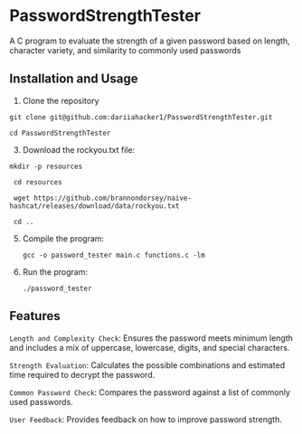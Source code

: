 # PasswordStrengthTester
A C program to evaluate the strength of a given password based on length, character variety, and similarity to commonly used passwords


## Installation and Usage

1. Clone the repository

`` git clone git@github.com:dariiahacker1/PasswordStrengthTester.git ``

``cd PasswordStrengthTester``

3. Download the rockyou.txt file:

`` mkdir -p resources ``

`` cd resources``

`` wget https://github.com/brannondorsey/naive-hashcat/releases/download/data/rockyou.txt``

`` cd ..``

5. Compile the program:
   
   `` gcc -o password_tester main.c functions.c -lm ``

7. Run the program:
 
   ``./password_tester``

   
## Features

`Length and Complexity Check`: Ensures the password meets minimum length and includes a mix of uppercase, lowercase, digits, and special characters.

`Strength Evaluation`: Calculates the possible combinations and estimated time required to decrypt the password.

`Common Password Check`: Compares the password against a list of commonly used passwords.

`User Feedback`: Provides feedback on how to improve password strength.

